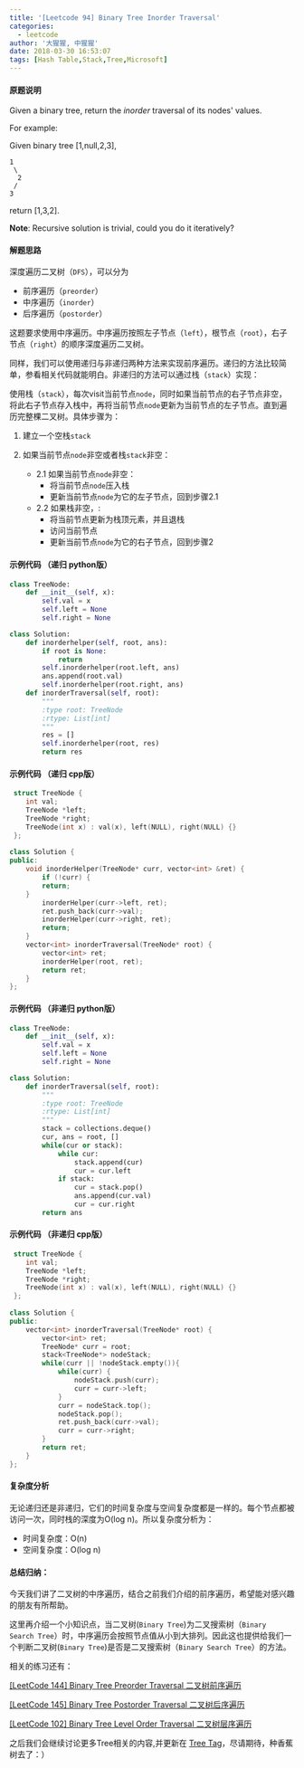 ```yaml
---
title: '[Leetcode 94] Binary Tree Inorder Traversal'
categories:
  - leetcode
author: '大猩猩, 中猩猩'
date: 2018-03-30 16:53:07
tags: [Hash Table,Stack,Tree,Microsoft]
---
```


#### 原题说明
Given a binary tree, return the *inorder* traversal of its nodes' values.

For example:

Given binary tree [1,null,2,3],
   
    1   
     \
	  2
	 /
    3
   
return [1,3,2].

**Note**: Recursive solution is trivial, could you do it iteratively?

#### 解题思路
深度遍历二叉树（`DFS`），可以分为

 - 前序遍历（`preorder`）
 - 中序遍历（`inorder`）
 - 后序遍历（`postorder`）

这题要求使用中序遍历。中序遍历按照左子节点（`left`），根节点（`root`），右子节点（`right`）的顺序深度遍历二叉树。

同样，我们可以使用递归与非递归两种方法来实现前序遍历。递归的方法比较简单，参看相关代码就能明白。非递归的方法可以通过栈（`stack`）实现：

使用栈（`stack`），每次visit当前节点`node`，同时如果当前节点的右子节点非空，将此右子节点存入栈中，再将当前节点`node`更新为当前节点的左子节点。直到遍历完整棵二叉树。具体步骤为：

1. 建立一个空栈`stack`

2. 如果当前节点`node`非空或者栈`stack`非空：
	- 2.1 如果当前节点`node`非空：	
	    - 将当前节点`node`压入栈
	    - 更新当前节点`node`为它的左子节点，回到步骤2.1	
	- 2.2 如果栈非空，:	
	    - 将当前节点更新为栈顶元素，并且退栈
	    - 访问当前节点
	    - 更新当前节点`node`为它的右子节点，回到步骤2



#### 示例代码 （递归 python版）

```python
class TreeNode:
    def __init__(self, x):
        self.val = x
        self.left = None
        self.right = None

class Solution:
    def inorderhelper(self, root, ans):
        if root is None:
	        return
        self.inorderhelper(root.left, ans)  
        ans.append(root.val)
        self.inorderhelper(root.right, ans)
    def inorderTraversal(self, root):
        """
        :type root: TreeNode
        :rtype: List[int]
        """ 
        res = []
        self.inorderhelper(root, res)
        return res
```

#### 示例代码 （递归 cpp版）

```cpp
 struct TreeNode {
    int val;
    TreeNode *left;
    TreeNode *right;
    TreeNode(int x) : val(x), left(NULL), right(NULL) {}
 };
 
class Solution {
public:
    void inorderHelper(TreeNode* curr, vector<int> &ret) {
        if (!curr) {
	    return;
	}
        inorderHelper(curr->left, ret);
        ret.push_back(curr->val);
        inorderHelper(curr->right, ret);
        return;
    }
    vector<int> inorderTraversal(TreeNode* root) {
        vector<int> ret;
        inorderHelper(root, ret);
        return ret;
    }
};
```

#### 示例代码 （非递归 python版）

```python
class TreeNode:
    def __init__(self, x):
        self.val = x
        self.left = None
        self.right = None

class Solution:
    def inorderTraversal(self, root):
        """
        :type root: TreeNode
        :rtype: List[int]
        """
        stack = collections.deque()
        cur, ans = root, []
        while(cur or stack):
            while cur:
                stack.append(cur)
                cur = cur.left
            if stack:
                cur = stack.pop()
                ans.append(cur.val)
                cur = cur.right
        return ans
```
#### 示例代码 （非递归 cpp版）

```cpp
 struct TreeNode {
    int val;
    TreeNode *left;
    TreeNode *right;
    TreeNode(int x) : val(x), left(NULL), right(NULL) {}
 };
 
class Solution {
public:
    vector<int> inorderTraversal(TreeNode* root) {
        vector<int> ret;
        TreeNode* curr = root;
        stack<TreeNode*> nodeStack;
        while(curr || !nodeStack.empty()){
            while(curr) {
                nodeStack.push(curr);
                curr = curr->left;
            }
            curr = nodeStack.top();
            nodeStack.pop();
            ret.push_back(curr->val);
            curr = curr->right;
        }
        return ret;
    }
};
```

#### 复杂度分析
无论递归还是非递归，它们的时间复杂度与空间复杂度都是一样的。每个节点都被访问一次，同时栈的深度为O(log n)。所以复杂度分析为：

- 时间复杂度：O(n)
- 空间复杂度：O(log n)

#### 总结归纳：
今天我们讲了二叉树的中序遍历，结合之前我们介绍的前序遍历，希望能对感兴趣的朋友有所帮助。

这里再介绍一个小知识点，当二叉树(`Binary Tree`)为二叉搜索树（`Binary Search Tree`）时，中序遍历会按照节点值从小到大排列。因此这也提供给我们一个判断二叉树(`Binary Tree`)是否是二叉搜索树（`Binary Search Tree`）的方法。

相关的练习还有：

[[LeetCode 144] Binary Tree Preorder Traversal 二叉树前序遍历](/Leetcode-144-Binary-Tree-Preorder-Traversal)

[[LeetCode 145] Binary Tree Postorder Traversal 二叉树后序遍历](/leetcode-145-Binary-Tree-Postorder-Traversal)

[[LeetCode 102] Binary Tree Level Order Traversal 二叉树层序遍历](/Leetcode-102-Binary-Tree-Level-Order-Traversal)


之后我们会继续讨论更多Tree相关的内容,并更新在 [Tree Tag](/tags/Tree)，尽请期待，种香蕉树去了：）
